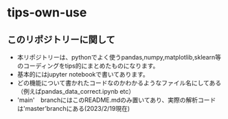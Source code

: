 # tips-own-use
## このリポジトリーに関して
- 本リポジトリーは、pythonでよく使うpandas,numpy,matplotlib,sklearn等のコーディングをtips的にまとめたものになります。
- 基本的にはjupyter notebookで書いてあります。
- どの機能について書かれたコードなのかわかるようなファイル名にしてある（例えばpandas_data_correct.ipynb etc）
- 'main'　branchにはこのREADME.mdのみ置いてあり、実際の解析コードは'master'branchにある(2023/2/19現在)
